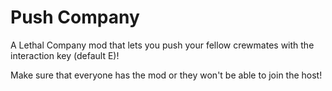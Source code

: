 # Push Company
A Lethal Company mod that lets you push your fellow crewmates with the interaction key (default E)!

Make sure that everyone has the mod or they won't be able to join the host!